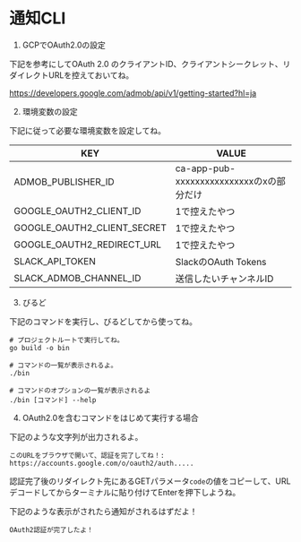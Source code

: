# 通知CLI

1. GCPでOAuth2.0の設定

下記を参考にしてOAuth 2.0 のクライアントID、クライアントシークレット、リダイレクトURLを控えておいてね。

https://developers.google.com/admob/api/v1/getting-started?hl=ja


2. 環境変数の設定

下記に従って必要な環境変数を設定してね。

|KEY|VALUE|
|-|-|
|ADMOB_PUBLISHER_ID|ca-app-pub-xxxxxxxxxxxxxxxxのxの部分だけ|
|GOOGLE_OAUTH2_CLIENT_ID|1で控えたやつ|
|GOOGLE_OAUTH2_CLIENT_SECRET|1で控えたやつ|
|GOOGLE_OAUTH2_REDIRECT_URL|1で控えたやつ|
|SLACK_API_TOKEN|SlackのOAuth Tokens|
|SLACK_ADMOB_CHANNEL_ID|送信したいチャンネルID|

3. びるど

下記のコマンドを実行し、びるどしてから使ってね。

```
# プロジェクトルートで実行してね。
go build -o bin

# コマンドの一覧が表示されるよ。
./bin

# コマンドのオプションの一覧が表示されるよ
./bin [コマンド] --help
```

4. OAuth2.0を含むコマンドをはじめて実行する場合

下記のような文字列が出力されるよ。

```
このURLをブラウザで開いて、認証を完了してね！: https://accounts.google.com/o/oauth2/auth.....
```

認証完了後のリダイレクト先にあるGETパラメータ`code`の値をコピーして、URLデコードしてからターミナルに貼り付けてEnterを押下しようね。

下記のような表示がされたら通知がされるはずだよ！

```
OAuth2認証が完了したよ！
```